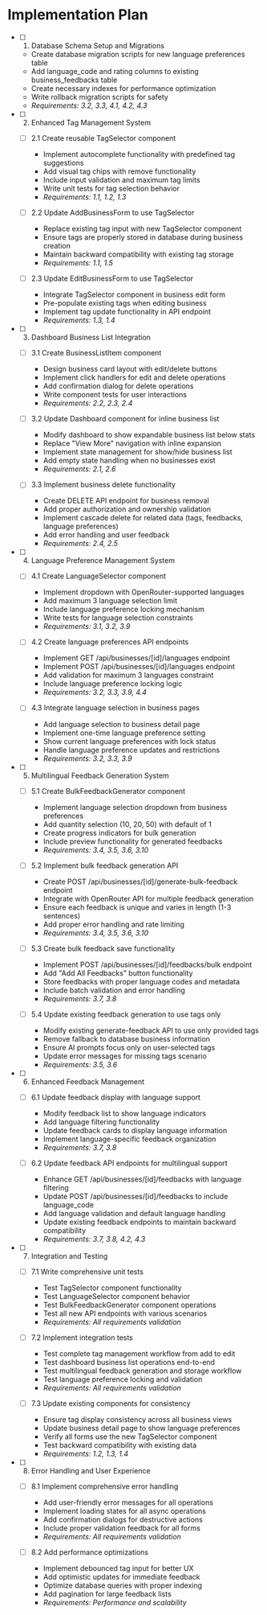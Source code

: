 # Implementation Plan

- [ ] 1. Database Schema Setup and Migrations
  - Create database migration scripts for new language preferences table
  - Add language_code and rating columns to existing business_feedbacks table
  - Create necessary indexes for performance optimization
  - Write rollback migration scripts for safety
  - _Requirements: 3.2, 3.3, 4.1, 4.2, 4.3_

- [ ] 2. Enhanced Tag Management System
  - [ ] 2.1 Create reusable TagSelector component
    - Implement autocomplete functionality with predefined tag suggestions
    - Add visual tag chips with remove functionality
    - Include input validation and maximum tag limits
    - Write unit tests for tag selection behavior
    - _Requirements: 1.1, 1.2, 1.3_

  - [ ] 2.2 Update AddBusinessForm to use TagSelector
    - Replace existing tag input with new TagSelector component
    - Ensure tags are properly stored in database during business creation
    - Maintain backward compatibility with existing tag storage
    - _Requirements: 1.1, 1.5_

  - [ ] 2.3 Update EditBusinessForm to use TagSelector
    - Integrate TagSelector component in business edit form
    - Pre-populate existing tags when editing business
    - Implement tag update functionality in API endpoint
    - _Requirements: 1.3, 1.4_

- [ ] 3. Dashboard Business List Integration
  - [ ] 3.1 Create BusinessListItem component
    - Design business card layout with edit/delete buttons
    - Implement click handlers for edit and delete operations
    - Add confirmation dialog for delete operations
    - Write component tests for user interactions
    - _Requirements: 2.2, 2.3, 2.4_

  - [ ] 3.2 Update Dashboard component for inline business list
    - Modify dashboard to show expandable business list below stats
    - Replace "View More" navigation with inline expansion
    - Implement state management for show/hide business list
    - Add empty state handling when no businesses exist
    - _Requirements: 2.1, 2.6_

  - [ ] 3.3 Implement business delete functionality
    - Create DELETE API endpoint for business removal
    - Add proper authorization and ownership validation
    - Implement cascade delete for related data (tags, feedbacks, language preferences)
    - Add error handling and user feedback
    - _Requirements: 2.4, 2.5_

- [ ] 4. Language Preference Management System
  - [ ] 4.1 Create LanguageSelector component
    - Implement dropdown with OpenRouter-supported languages
    - Add maximum 3 language selection limit
    - Include language preference locking mechanism
    - Write tests for language selection constraints
    - _Requirements: 3.1, 3.2, 3.9_

  - [ ] 4.2 Create language preferences API endpoints
    - Implement GET /api/businesses/[id]/languages endpoint
    - Implement POST /api/businesses/[id]/languages endpoint
    - Add validation for maximum 3 languages constraint
    - Include language preference locking logic
    - _Requirements: 3.2, 3.3, 3.9, 4.4_

  - [ ] 4.3 Integrate language selection in business pages
    - Add language selection to business detail page
    - Implement one-time language preference setting
    - Show current language preferences with lock status
    - Handle language preference updates and restrictions
    - _Requirements: 3.2, 3.3, 3.9_

- [ ] 5. Multilingual Feedback Generation System
  - [ ] 5.1 Create BulkFeedbackGenerator component
    - Implement language selection dropdown from business preferences
    - Add quantity selection (10, 20, 50) with default of 1
    - Create progress indicators for bulk generation
    - Include preview functionality for generated feedbacks
    - _Requirements: 3.4, 3.5, 3.6, 3.10_

  - [ ] 5.2 Implement bulk feedback generation API
    - Create POST /api/businesses/[id]/generate-bulk-feedback endpoint
    - Integrate with OpenRouter API for multiple feedback generation
    - Ensure each feedback is unique and varies in length (1-3 sentences)
    - Add proper error handling and rate limiting
    - _Requirements: 3.4, 3.5, 3.6, 3.10_

  - [ ] 5.3 Create bulk feedback save functionality
    - Implement POST /api/businesses/[id]/feedbacks/bulk endpoint
    - Add "Add All Feedbacks" button functionality
    - Store feedbacks with proper language codes and metadata
    - Include batch validation and error handling
    - _Requirements: 3.7, 3.8_

  - [ ] 5.4 Update existing feedback generation to use tags only
    - Modify existing generate-feedback API to use only provided tags
    - Remove fallback to database business information
    - Ensure AI prompts focus only on user-selected tags
    - Update error messages for missing tags scenario
    - _Requirements: 3.5, 3.6_

- [ ] 6. Enhanced Feedback Management
  - [ ] 6.1 Update feedback display with language support
    - Modify feedback list to show language indicators
    - Add language filtering functionality
    - Update feedback cards to display language information
    - Implement language-specific feedback organization
    - _Requirements: 3.7, 3.8_

  - [ ] 6.2 Update feedback API endpoints for multilingual support
    - Enhance GET /api/businesses/[id]/feedbacks with language filtering
    - Update POST /api/businesses/[id]/feedbacks to include language_code
    - Add language validation and default language handling
    - Update existing feedback endpoints to maintain backward compatibility
    - _Requirements: 3.7, 3.8, 4.2, 4.3_

- [ ] 7. Integration and Testing
  - [ ] 7.1 Write comprehensive unit tests
    - Test TagSelector component functionality
    - Test LanguageSelector component behavior
    - Test BulkFeedbackGenerator component operations
    - Test all new API endpoints with various scenarios
    - _Requirements: All requirements validation_

  - [ ] 7.2 Implement integration tests
    - Test complete tag management workflow from add to edit
    - Test dashboard business list operations end-to-end
    - Test multilingual feedback generation and storage workflow
    - Test language preference locking and validation
    - _Requirements: All requirements validation_

  - [ ] 7.3 Update existing components for consistency
    - Ensure tag display consistency across all business views
    - Update business detail page to show language preferences
    - Verify all forms use the new TagSelector component
    - Test backward compatibility with existing data
    - _Requirements: 1.2, 1.3, 1.4_

- [ ] 8. Error Handling and User Experience
  - [ ] 8.1 Implement comprehensive error handling
    - Add user-friendly error messages for all operations
    - Implement loading states for all async operations
    - Add confirmation dialogs for destructive actions
    - Include proper validation feedback for all forms
    - _Requirements: All requirements validation_

  - [ ] 8.2 Add performance optimizations
    - Implement debounced tag input for better UX
    - Add optimistic updates for immediate feedback
    - Optimize database queries with proper indexing
    - Add pagination for large feedback lists
    - _Requirements: Performance and scalability_